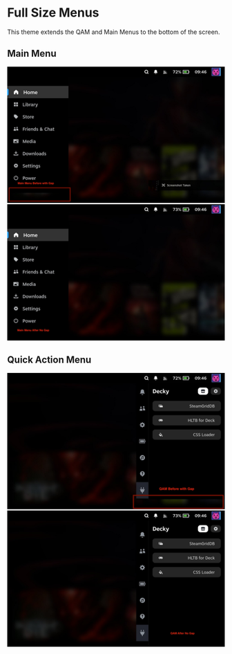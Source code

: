 # Full Size Menus

This theme extends the QAM and Main Menus to the bottom of the screen.

## Main Menu
![Main Menu Before](./imgs/MainMenu-Before.jpg)
![Main Menu After](./imgs/MainMenu-After.jpg)

## Quick Action Menu
![QAM Before](./imgs/QAM-Before.jpg)
![QAM After](./imgs/QAM-After.jpg)
